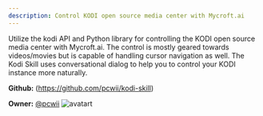 ```yaml
---
description: Control KODI open source media center with Mycroft.ai
---
```

Utilize the kodi API and Python library for controlling the KODI open source media center with Mycroft.ai. The control is mostly geared towards videos/movies but is capable of handling cursor navigation as well.
The Kodi Skill uses conversational dialog to help you to control your KODI instance more naturally.

**Github:** (https://github.com/pcwii/kodi-skill)

**Owner:** [@pcwii](https://github.com/pcwii) ![avatart](https://avatars0.githubusercontent.com/u/30759206?v=4)


